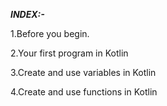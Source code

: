 ***INDEX:-***

1.Before you begin.

2.Your first program in Kotlin

3.Create and use variables in Kotlin

4.Create and use functions in Kotlin
